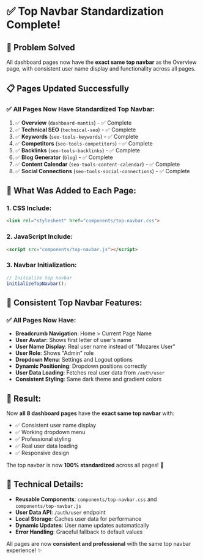 # ✅ **Top Navbar Standardization Complete!**

## 🎯 **Problem Solved**
All dashboard pages now have the **exact same top navbar** as the Overview page, with consistent user name display and functionality across all pages.

## 📋 **Pages Updated Successfully**

### **✅ All Pages Now Have Standardized Top Navbar:**

1. ✅ **Overview** (`dashboard-mantis`) - ✅ Complete
2. ✅ **Technical SEO** (`technical-seo`) - ✅ Complete  
3. ✅ **Keywords** (`seo-tools-keywords`) - ✅ Complete
4. ✅ **Competitors** (`seo-tools-competitors`) - ✅ Complete
5. ✅ **Backlinks** (`seo-tools-backlinks`) - ✅ Complete
6. ✅ **Blog Generator** (`blog`) - ✅ Complete
7. ✅ **Content Calendar** (`seo-tools-content-calendar`) - ✅ Complete
8. ✅ **Social Connections** (`seo-tools-social-connections`) - ✅ Complete

## 🔧 **What Was Added to Each Page:**

### **1. CSS Include:**
```html
<link rel="stylesheet" href="components/top-navbar.css">
```

### **2. JavaScript Include:**
```html
<script src="components/top-navbar.js"></script>
```

### **3. Navbar Initialization:**
```javascript
// Initialize top navbar
initializeTopNavbar();
```

## 🎨 **Consistent Top Navbar Features:**

### **✅ All Pages Now Have:**
- **Breadcrumb Navigation**: Home > Current Page Name
- **User Avatar**: Shows first letter of user's name
- **User Name Display**: Real user name instead of "Mozarex User"
- **User Role**: Shows "Admin" role
- **Dropdown Menu**: Settings and Logout options
- **Dynamic Positioning**: Dropdown positions correctly
- **User Data Loading**: Fetches real user data from `/auth/user`
- **Consistent Styling**: Same dark theme and gradient colors

## 🚀 **Result:**

Now **all 8 dashboard pages** have the **exact same top navbar** with:
- ✅ Consistent user name display
- ✅ Working dropdown menu
- ✅ Professional styling
- ✅ Real user data loading
- ✅ Responsive design

The top navbar is now **100% standardized** across all pages! 🎉

## 📝 **Technical Details:**

- **Reusable Components**: `components/top-navbar.css` and `components/top-navbar.js`
- **User Data API**: `/auth/user` endpoint
- **Local Storage**: Caches user data for performance
- **Dynamic Updates**: User name updates automatically
- **Error Handling**: Graceful fallback to default values

All pages are now **consistent and professional** with the same top navbar experience! ✨




